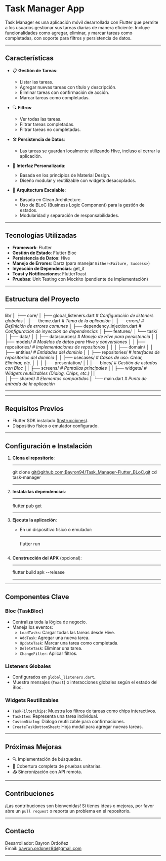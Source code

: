 
# **Task Manager App**

Task Manager es una aplicación móvil desarrollada con Flutter que permite a los usuarios gestionar sus tareas diarias de manera eficiente. Incluye funcionalidades como agregar, eliminar, y marcar tareas como completadas, con soporte para filtros y persistencia de datos.

---

## **Características**

- 📋 **Gestión de Tareas**:
  - Listar las tareas.
  - Agregar nuevas tareas con título y descripción.
  - Eliminar tareas con confirmación de acción.
  - Marcar tareas como completadas.

- 🔍 **Filtros**:
  - Ver todas las tareas.
  - Filtrar tareas completadas.
  - Filtrar tareas no completadas.

- 🛠 **Persistencia de Datos**:
  - Las tareas se guardan localmente utilizando Hive, incluso al cerrar la aplicación.

- 🎨 **Interfaz Personalizada**:
  - Basada en los principios de Material Design.
  - Diseño modular y reutilizable con widgets desacoplados.

- 🚀 **Arquitectura Escalable**:
  - Basada en Clean Architecture.
  - Uso de BLoC (Business Logic Component) para la gestión de estados.
  - Modularidad y separación de responsabilidades.

---

## **Tecnologías Utilizadas**

- **Framework**: Flutter
- **Gestión de Estado**: Flutter Bloc
- **Persistencia de Datos**: Hive
- **Manejo de Errores**: Dartz (para manejar `Either<Failure, Success>`)
- **Inyección de Dependencias**: get_it
- **Toast y Notificaciones**: FlutterToast
- **Pruebas**: Unit Testing con Mockito (pendiente de implementación)

---

## **Estructura del Proyecto**

***
lib/
│
├── core/
│   ├── global_listeners.dart        *# Configuración de listeners globales*
│   ├── theme.dart                   *# Tema de la aplicación*
│   ├── errors/                      *# Definición de errores comunes*
│   ├── dependency_injection.dart    *# Configuración de inyección de dependencias*
│
├── features/
│   └── task/
│       ├── data/
│       │   ├── datasources/         *# Manejo de Hive para persistencia*
│       │   ├── models/              *# Modelos de datos para Hive y conversiones*
│       │   ├── repositories/        *# Implementaciones de repositorios*
│       │
│       ├── domain/
│       │   ├── entities/            *# Entidades del dominio*
│       │   ├── repositories/        *# Interfaces de repositorios del dominio*
│       │   ├── usecases/            *# Casos de uso: Crear, Eliminar, etc.*
│       │
│       ├── presentation/
│       |   ├── blocs/               *# Gestión de estados con Bloc*
│       |   ├── screens/             *# Pantallas principales*
│       |   ├── widgets/             *# Widgets reutilizables (Dialog, Chips, etc.)*
|       |   
│       ├── shared/                  *# Elementos compartidos*
│
└── main.dart                        *# Punto de entrada de la aplicación*
***

---

## **Requisitos Previos**

- Flutter SDK instalado ([Instrucciones](https://docs.flutter.dev/get-started/install)).
- Dispositivo físico o emulador configurado.

---

## **Configuración e Instalación**

1. **Clona el repositorio**:
   ***
   git clone [git@github.com:Bayron94/Task_Manager-Flutter_BLoC.git](https://github.com/Bayron94/Task_Manager-Flutter_BLoC.git)
   cd task-manager
   ***

2. **Instala las dependencias**:
   ***
   flutter pub get
   ***

3. **Ejecuta la aplicación**:
   - En un dispositivo físico o emulador:
     ***
     flutter run
     ***

4. **Construcción del APK** (opcional):
   ***
   flutter build apk --release
   ***

---

## **Componentes Clave**

### **Bloc (TaskBloc)**
- Centraliza toda la lógica de negocio.
- Maneja los eventos:
  - `LoadTasks`: Cargar todas las tareas desde Hive.
  - `AddTask`: Agregar una nueva tarea.
  - `UpdateTask`: Marcar una tarea como completada.
  - `DeleteTask`: Eliminar una tarea.
  - `ChangeFilter`: Aplicar filtros.

### **Listeners Globales**
- Configurados en `global_listeners.dart`.
- Muestra mensajes (`Toast`) o interacciones globales según el estado del Bloc.

### **Widgets Reutilizables**
- `TaskFilterChips`: Muestra los filtros de tareas como chips interactivos.
- `TaskItem`: Representa una tarea individual.
- `CustomDialog`: Diálogo reutilizable para confirmaciones.
- `CreateTaskBottomSheet`: Hoja modal para agregar nuevas tareas.

---

## **Próximas Mejoras**

- 🔍 Implementación de búsquedas.
- 🧪 Cobertura completa de pruebas unitarias.
- 📤 Sincronización con API remota.

---

## **Contribuciones**

¡Las contribuciones son bienvenidas! Si tienes ideas o mejoras, por favor abre un `pull request` o reporta un problema en el repositorio.

---

## **Contacto**

Desarrollador: Bayron Ordoñez  
Email: [bayron.ordonez94@gmail.com](mailto:bayron.ordonez94@gmail.com)

---
